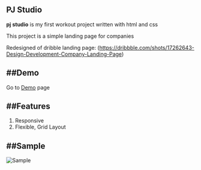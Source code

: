PJ Studio
---
**pj studio** is my first workout project written with html and css

This project is a simple landing page for companies

Redesigned of dribble landing page: (https://dribbble.com/shots/17262643-Design-Development-Company-Landing-Page)

##Demo
---
Go to [Demo](https://mahsadp.github.io/Pj-studio/) page

##Features
---
1. Responsive
2. Flexible, Grid Layout

##Sample
---
![Sample](https://user-images.githubusercontent.com/100931501/173195392-91cf6099-9494-459e-9237-213ad51fbe62.jpg)

